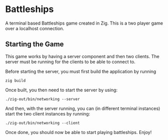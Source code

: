 # Battleships

A terminal based Battleships game created in Zig. This is a two player game over a localhost connection.

## Starting the Game

This game works by having a server component and then two clients. The server must be running for the clients to be able to connect to.

Before starting the server, you must first build the application by running 
```
zig build
```

Once built, you then need to start the server by using:
```
./zig-out/bin/networking --server
```

And then, with the server running, you can (in different terminal instances) start the two client instances by running:
```
./zig-out/bin/networking --client
```

Once done, you should now be able to start playing battleships. Enjoy!
